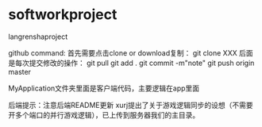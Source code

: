 # softworkproject
langrenshaproject

github command:
	首先需要点击clone or download复制：
	git clone XXX
	后面是每次提交修改的操作：
	git pull
	git add .
	git commit -m"note"
	git push origin master
	
MyApplication文件夹里面是客户端代码，主要逻辑在app里面

后端提示：注意后端README更新
xurj提出了关于游戏逻辑同步的设想（不需要开多个端口的并行游戏逻辑），已上传到服务器我们的主目录。
